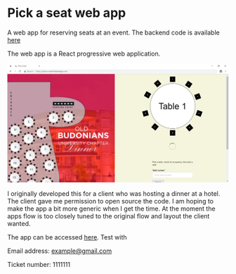 # Pick a seat web app

A web app for reserving seats at an event. The backend code is available [here](https://www.github.com/mungujn/pick-a-seat-backend)

The web app is a React progressive web application.

![Screenshot](https://github.com/mungujn/pick-a-seat-frontend/raw/master/public/screenshot.JPG "App screenshot")

I originally developed this for a client who was hosting a dinner at a hotel. The client gave me permission to open source the code. I am hoping to make the app a bit more generic when I get the time. At the moment the apps flow is too closely tuned to the original flow and layout the client wanted.

The app can be accessed [here](https://pick-a-seat.firebaseapp.com). Test with

Email address: example@gmail.com

Ticket number: 1111111
